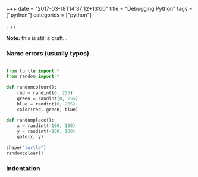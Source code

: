 +++
date = "2017-03-18T14:37:12+13:00"
title = "Debugging Python"
tags = ["python"]
categories = ["python"]

+++

**Note:** this is still a draft...

### Name errors (usually typos)


```python

from turtle import *
from random import *

def randomcolour():
    red = randint(0, 255)
    green = randint(0, 255)
    blue = randint(0, 255)
    color(red, green, blue)

def randomplace():
    x = randint(-100, 100)
    y = randint(-100, 100)
    goto(x, y)

shape("turtle")
randomcolour()
```

### Indentation

